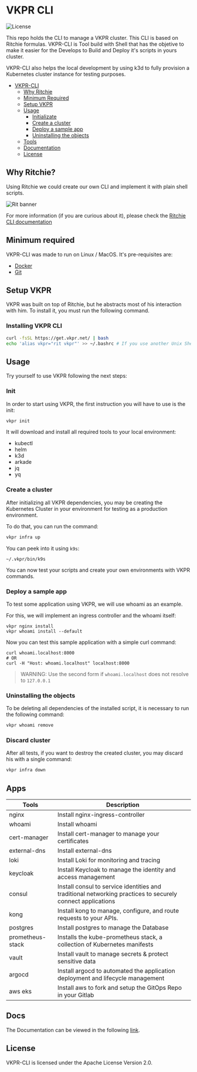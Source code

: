# VKPR CLI

![License](https://camo.githubusercontent.com/e688d55dab653a01baa76e718f3aa473a08b1d57c9b4fcb7d553012a76d807c5/68747470733a2f2f696d672e736869656c64732e696f2f62616467652f6c6963656e73652d417061636865253230322e302d626c7565)

This repo holds the CLI to manage a VKPR cluster. This CLI is based on Ritchie formulas.
VKPR-CLI is Tool build with Shell that has the objetive to make it easier for the Develops to Build and Deploy it's scripts in yours cluster.

VKPR-CLI also helps the local development by using k3d to fully provision a Kubernetes cluster instance for testing purposes.

- [VKPR-CLI](#vkpr-cli)
  - [Why Ritchie](#why-ritchie)
  - [Minimum Required](#minimum-required)
  - [Setup VKPR](#setup-vkpr)
  - [Usage](#usage)
    - [Initializate](#init)
    - [Create a cluster](#create-a-cluster)
    - [Deploy a sample app](deploy-a-sample-app)
    - [Uninstalling the objects](#uninstalling-the-objects)
  - [Tools](#apps)
  - [Documentation](#docs)
  - [License](#license)

## Why Ritchie?

Using Ritchie we could create our own CLI and implement it with plain shell scripts.

![Rit banner](/docs/img/ritchie-banner.png)

For more information (if you are curious about it), please check the [Ritchie CLI documentation](https://docs.ritchiecli.io)

## Minimum required

VKPR-CLI was made to run on Linux / MacOS. It's pre-requisites are:

- [Docker](https://docs.docker.com/get-docker/)
- [Git](https://git-scm.com/downloads)

## Setup VKPR

VKPR was built on top of Ritchie, but he abstracts most of his interaction with him. To install it, you must run the following command.

### Installing VKPR CLI
```sh
curl -fsSL https://get.vkpr.net/ | bash
echo 'alias vkpr="rit vkpr"' >> ~/.bashrc # If you use another Unix Shell, specify your specific source
```

## Usage

Try yourself to use VKPR following the next steps:

### Init

In order to start using VKPR, the first instruction you will have to use is the init:

```sh
vkpr init
```

It will download and install all required tools to your local environment:

- kubectl
- helm
- k3d
- arkade
- jq
- yq

### Create a cluster

After initializing all VKPR dependencies, you may be creating the Kubernetes Cluster in your environment for testing as a production environment.

To do that, you can run the command:

```sh
vkpr infra up
```
You can peek into it using ```k9s```:

```
~/.vkpr/bin/k9s
```

You can now test your scripts and create your own environments with VKPR commands.

### Deploy a sample app

To test some application using VKPR, we will use whoami as an example.

For this, we will implement an ingress controller and the whoami itself:

```
vkpr nginx install
vkpr whoami install --default
```
Now you can test this sample application with a simple curl command:

```
curl whoami.localhost:8000
# OR 
curl -H "Host: whoami.localhost" localhost:8000
```

> WARNING: Use the second form if ```whoami.localhost``` does not resolve to ```127.0.0.1```

### Uninstalling the objects

To be deleting all dependencies of the installed script, it is necessary to run the following command:

```sh
vkpr whoami remove
```

### Discard cluster

After all tests, if you want to destroy the created cluster, you may discard his with a single command:

```sh
vkpr infra down
```



## Apps

| Tools                    | Description                                                   |
| ------------------------ | ------------------------------------------------------------- |
| nginx                    | Install nginx-ingress-controller                              |
| whoami                   | Install whoami                                                |
| cert-manager             | Install cert-manager to manage your certificates              |
| external-dns             | Install external-dns                                          |
| loki                     | Install Loki for monitoring and tracing                       |
| keycloak                 | Install Keycloak to manage the identity and access management |
| consul                   | Install consul to service identities and traditional networking practices to securely connect applications|
| kong                     | Install kong to manage, configure, and route requests to your APIs.|
| postgres                 | Install postgres to manage the Database                       |
| prometheus-stack         | Installs the kube-prometheus stack, a collection of Kubernetes manifests |
| vault                    | Install vault to manage secrets & protect sensitive data      |
| argocd                   | Install argocd to automated the application deployment and lifecycle management|
| aws eks                  | Install aws to fork and setup the GitOps Repo in your Gitlab  |

## Docs

The Documentation can be viewed in the following [link](https://docs.vkpr.net/).

## License

VKPR-CLI is licensed under the Apache License Version 2.0.
